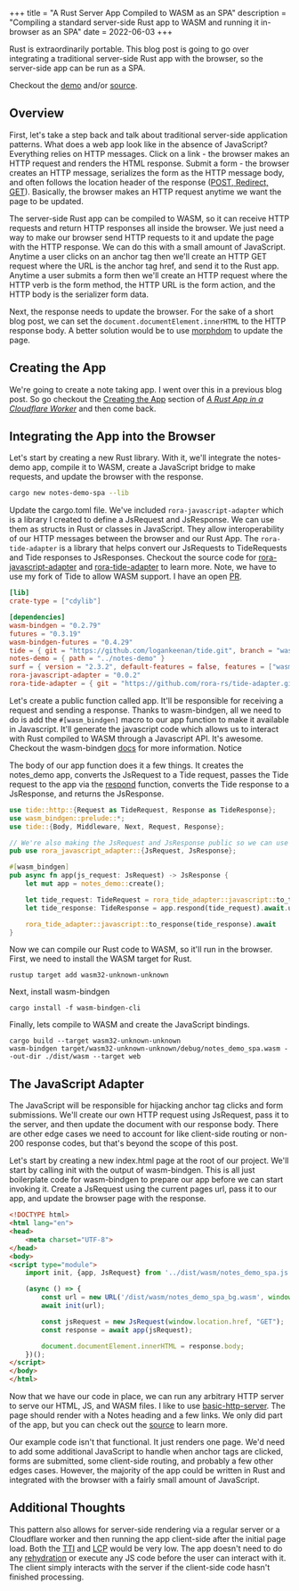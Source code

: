 +++
title = "A Rust Server App Compiled to WASM as an SPA"
description = "Compiling a standard server-side Rust app to WASM and running it in-browser as an SPA"
date = 2022-06-03
+++

Rust is extraordinarily portable. This blog post is going to go over integrating a traditional server-side Rust app with
the browser, so the server-side app can be run as a SPA.

Checkout the [demo](https://notes-demo-spa.pages.dev/) and/or [source](https://github.com/rora-rs/notes-demo-spa).

## Overview

First, let's take a step back and talk about traditional server-side application patterns. What does a web app look like
in the absence of JavaScript? Everything relies on HTTP messages. Click on a link - the browser makes an HTTP request
and renders the HTML response. Submit a form - the browser creates an HTTP message, serializes the form as the HTTP
message body, and often follows the location header of the
response ([POST, Redirect, GET](https://en.wikipedia.org/wiki/Post/Redirect/Get)). Basically, the browser makes an HTTP
request anytime we want the page to be updated.

The server-side Rust app can be compiled to WASM, so it can receive HTTP requests and return HTTP responses all inside
the browser. We just need a way to make our browser send HTTP requests to it and update the page with the HTTP response.
We can do this with a small amount of JavaScript. Anytime a user clicks on an anchor tag then we'll create an HTTP GET
request where the URL is the anchor tag href, and send it to the Rust app. Anytime a user submits a form then we'll
create an HTTP request where the HTTP verb is the form method, the HTTP URL is the form action, and the HTTP body is the
serializer form data.

Next, the response needs to update the browser. For the sake of a short blog post, we can set
the `document.documentElement.innerHTML`
to the HTTP response body. A better solution would be to use [morphdom](https://github.com/patrick-steele-idem/morphdom)
to update the page.

## Creating the App

We're going to create a note taking app. I went over this in a previous blog post. So go checkout the
[Creating the App](/posts/running-a-rust-server-in-a-cloudflare-worker/#creating-the-app) section of
[_A Rust App in a Cloudflare Worker_](/posts/running-a-rust-server-in-a-cloudflare-worker) and then come back.

## Integrating the App into the Browser

Let's start by creating a new Rust library. With it, we'll integrate the notes-demo app, compile it to WASM, create a
JavaScript bridge to make requests, and update the browser with the response.

```bash
cargo new notes-demo-spa --lib
```

Update the cargo.toml file. We've included `rora-javascript-adapter` which is a library I created to define a JsRequest
and JsResponse. We can use them as structs in Rust or classes in JavaScript. They allow interoperability of our HTTP
messages between the browser and our Rust App. The `rora-tide-adapter` is a library that helps convert our JsRequests to
TideRequests and Tide responses to JsResponses. Checkout the source code for
[rora-javascript-adapter](https://github.com/rora-rs/javascript-adapter) and
[rora-tide-adapter](https://github.com/rora-rs/tide-adapter) to learn more. Note, we have to use my fork of Tide to allow WASM support. I have an open [PR](https://github.com/http-rs/tide/pull/877).

```toml
[lib]
crate-type = ["cdylib"]

[dependencies]
wasm-bindgen = "0.2.79"
futures = "0.3.19"
wasm-bindgen-futures = "0.4.29"
tide = { git = "https://github.com/logankeenan/tide.git", branch = "wasm", features = ["wasm"], default-features = false }
notes-demo = { path = "../notes-demo" }
surf = { version = "2.3.2", default-features = false, features = ["wasm-client"] }
rora-javascript-adapter = "0.0.2"
rora-tide-adapter = { git = "https://github.com/rora-rs/tide-adapter.git", branch = "main" }
```

Let's create a public function called app. It'll be responsible for receiving a request and sending a response. Thanks
to wasm-bindgen, all we need to do is add the `#[wasm_bindgen]` macro to our app function to make it available in
Javascript. It'll generate the javascript code which allows us to interact with Rust compiled to WASM through a
Javascript API. It's awesome. Checkout the wasm-bindgen [docs](https://rustwasm.github.io/wasm-bindgen/) for more
information. Notice

The body of our app function does it a few things. It creates the notes_demo app, converts the JsRequest to a Tide
request, passes the Tide request to the app via
the [respond](https://docs.rs/tide/latest/tide/struct.Server.html#method.respond)
function, converts the Tide response to a JsResponse, and returns the JsResponse.

```rust
use tide::http::{Request as TideRequest, Response as TideResponse};
use wasm_bindgen::prelude::*;
use tide::{Body, Middleware, Next, Request, Response};

// We're also making the JsRequest and JsResponse public so we can use them in the browser 
pub use rora_javascript_adapter::{JsRequest, JsResponse};

#[wasm_bindgen]
pub async fn app(js_request: JsRequest) -> JsResponse {
    let mut app = notes_demo::create();

    let tide_request: TideRequest = rora_tide_adapter::javascript::to_tide_request(js_request);
    let tide_response: TideResponse = app.respond(tide_request).await.unwrap();

    rora_tide_adapter::javascript::to_response(tide_response).await
}
```

Now we can compile our Rust code to WASM, so it'll run in the browser. First, we need to install the WASM target for
Rust.

```shell
rustup target add wasm32-unknown-unknown
```

Next, install wasm-bindgen

```shell
cargo install -f wasm-bindgen-cli
```

Finally, lets compile to WASM and create the JavaScript bindings.

```shell
cargo build --target wasm32-unknown-unknown
wasm-bindgen target/wasm32-unknown-unknown/debug/notes_demo_spa.wasm --out-dir ./dist/wasm --target web
```

## The JavaScript Adapter

The JavaScript will be responsible for hijacking anchor tag clicks and form submissions. We'll create our own HTTP
request using JsRequest, pass it to the server, and then update the document with our response body. There are other
edge cases we need to account for like client-side routing or non-200 response codes, but that's beyond the scope of
this post.

Let's start by creating a new index.html page at the root of our project. We'll start by calling init with the output of
wasm-bindgen. This is all just boilerplate code for wasm-bindgen to prepare our app before we can start invoking it.
Create a JsRequest using the current pages url, pass it to our app, and update the browser page with the response.

```html
<!DOCTYPE html>
<html lang="en">
<head>
    <meta charset="UTF-8">
</head>
<body>
<script type="module">
    import init, {app, JsRequest} from '../dist/wasm/notes_demo_spa.js'

    (async () => {
        const url = new URL('/dist/wasm/notes_demo_spa_bg.wasm', window.location.href);
        await init(url);

        const jsRequest = new JsRequest(window.location.href, "GET");
        const response = await app(jsRequest);

        document.documentElement.innerHTML = response.body;
    })();
</script>
</body>
</html>
```

Now that we have our code in place, we can run any arbitrary HTTP server to serve our HTML, JS, and WASM files. I like
to use [basic-http-server](https://github.com/brson/basic-http-server). The page should render with a Notes heading and
a few links. We only did part of the app, but you can check out the [source](https://github.com/rora-rs/notes-demo-spa)
to learn more.

Our example code isn't that functional. It just renders one page. We'd need to add some additional JavaScript to handle
when anchor tags are clicked, forms are submitted, some client-side routing, and probably a few other edges cases.
However, the majority of the app could be written in Rust and integrated with the browser with a fairly small amount of
JavaScript.

## Additional Thoughts

This pattern also allows for server-side rendering via a regular server or a Cloudflare worker and then running the app
client-side after the initial page load.
Both the [TTI](https://developer.mozilla.org/en-US/docs/Glossary/Time_to_interactive)
and [LCP](https://developer.mozilla.org/en-US/docs/Web/API/LargestContentfulPaint) would be very low. The app doesn't
need to do any [rehydration](https://en.wikipedia.org/wiki/Hydration_(web_development)) or execute any JS code before
the user can interact with it. The client simply interacts with the server if the client-side code hasn't finished
processing.